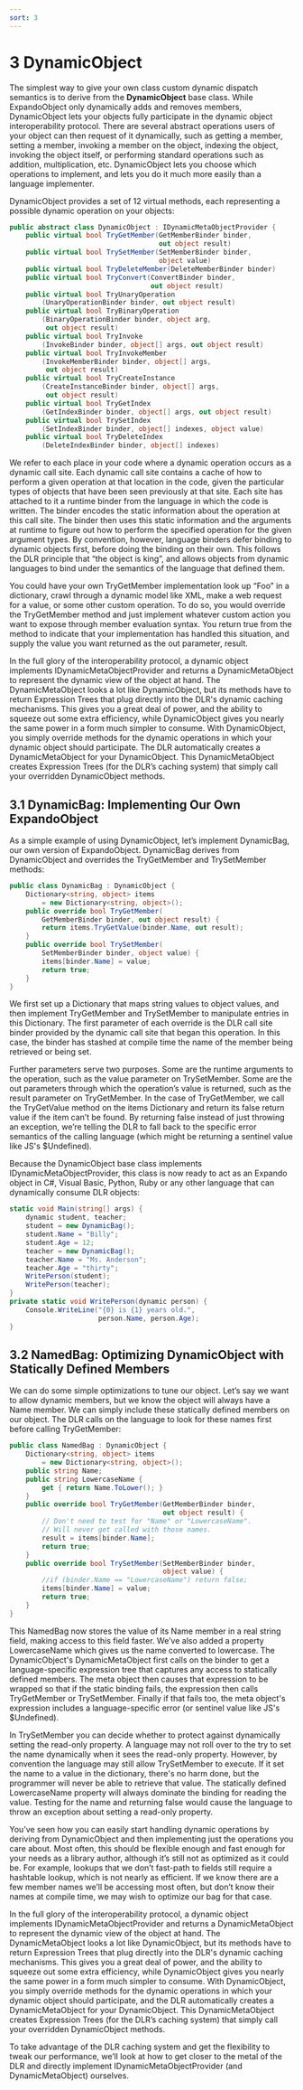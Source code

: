 ```yaml
---
sort: 3
---
```


# 3 DynamicObject

The simplest way to give your own class custom dynamic dispatch semantics is to derive from the **DynamicObject** base class. While ExpandoObject only dynamically adds and removes members, DynamicObject lets your objects fully participate in the dynamic object interoperability protocol. There are several abstract operations users of your object can then request of it dynamically, such as getting a member, setting a member, invoking a member on the object, indexing the object, invoking the object itself, or performing standard operations such as addition, multiplication, etc. DynamicObject lets you choose which operations to implement, and lets you do it much more easily than a language implementer.

DynamicObject provides a set of 12 virtual methods, each representing a possible dynamic operation on your objects:

``` csharp
public abstract class DynamicObject : IDynamicMetaObjectProvider {
    public virtual bool TryGetMember(GetMemberBinder binder,
                                     out object result)
    public virtual bool TrySetMember(SetMemberBinder binder,
                                     object value)
    public virtual bool TryDeleteMember(DeleteMemberBinder binder)
    public virtual bool TryConvert(ConvertBinder binder,
                                   out object result)        
    public virtual bool TryUnaryOperation
        (UnaryOperationBinder binder, out object result)
    public virtual bool TryBinaryOperation
        (BinaryOperationBinder binder, object arg,
         out object result)
    public virtual bool TryInvoke
        (InvokeBinder binder, object[] args, out object result)
    public virtual bool TryInvokeMember
        (InvokeMemberBinder binder, object[] args,
         out object result)
    public virtual bool TryCreateInstance
        (CreateInstanceBinder binder, object[] args,
         out object result)
    public virtual bool TryGetIndex
        (GetIndexBinder binder, object[] args, out object result)
    public virtual bool TrySetIndex
        (SetIndexBinder binder, object[] indexes, object value)
    public virtual bool TryDeleteIndex
        (DeleteIndexBinder binder, object[] indexes)
```

We refer to each place in your code where a dynamic operation occurs as a dynamic call site. Each dynamic call site contains a cache of how to perform a given operation at that location in the code, given the particular types of objects that have been seen previously at that site. Each site has attached to it a runtime binder from the language in which the code is written. The binder encodes the static information about the operation at this call site. The binder then uses this static information and the arguments at runtime to figure out how to perform the specified operation for the given argument types. By convention, however, language binders defer binding to dynamic objects first, before doing the binding on their own. This follows the DLR principle that “the object is king”, and allows objects from dynamic languages to bind under the semantics of the language that defined them.

You could have your own TryGetMember implementation look up “Foo” in a dictionary, crawl through a dynamic model like XML, make a web request for a value, or some other custom operation. To do so, you would override the TryGetMember method and just implement whatever custom action you want to expose through member evaluation syntax. You return true from the method to indicate that your implementation has handled this situation, and supply the value you want returned as the out parameter, result.

In the full glory of the interoperability protocol, a dynamic object implements IDynamicMetaObjectProvider and returns a DynamicMetaObject to represent the dynamic view of the object at hand. The DynamicMetaObject looks a lot like DynamicObject, but its methods have to return Expression Trees that plug directly into the DLR's dynamic caching mechanisms. This gives you a great deal of power, and the ability to squeeze out some extra efficiency, while DynamicObject gives you nearly the same power in a form much simpler to consume. With DynamicObject, you simply override methods for the dynamic operations in which your dynamic object should participate. The DLR automatically creates a DynamicMetaObject for your DynamicObject. This DynamicMetaObject creates Expression Trees (for the DLR’s caching system) that simply call your overridden DynamicObject methods.

<h2 id="dynamicbag-implementing-our-own-expandoobject">3.1 DynamicBag: Implementing Our Own ExpandoObject</h2>

As a simple example of using DynamicObject, let’s implement DynamicBag, our own version of ExpandoObject. DynamicBag derives from DynamicObject and overrides the TryGetMember and TrySetMember methods:

``` csharp
public class DynamicBag : DynamicObject {
    Dictionary<string, object> items
        = new Dictionary<string, object>();
    public override bool TryGetMember(
        GetMemberBinder binder, out object result) {
        return items.TryGetValue(binder.Name, out result);
    }
    public override bool TrySetMember(
        SetMemberBinder binder, object value) {
        items[binder.Name] = value;
        return true;
    }
}
```

We first set up a Dictionary that maps string values to object values, and then implement TryGetMember and TrySetMember to manipulate entries in this Dictionary. The first parameter of each override is the DLR call site binder provided by the dynamic call site that began this operation. In this case, the binder has stashed at compile time the name of the member being retrieved or being set.

Further parameters serve two purposes. Some are the runtime arguments to the operation, such as the value parameter on TrySetMember. Some are the out parameters through which the operation’s value is returned, such as the result parameter on TryGetMember. In the case of TryGetMember, we call the TryGetValue method on the items Dictionary and return its false return value if the item can’t be found. By returning false instead of just throwing an exception, we’re telling the DLR to fall back to the specific error semantics of the calling language (which might be returning a sentinel value like JS's $Undefined).

Because the DynamicObject base class implements IDynamicMetaObjectProvider, this class is now ready to act as an Expando object in C\#, Visual Basic, Python, Ruby or any other language that can dynamically consume DLR objects:

``` csharp
static void Main(string[] args) {
    dynamic student, teacher;
    student = new DynamicBag();
    student.Name = "Billy";
    student.Age = 12;
    teacher = new DynamicBag();
    teacher.Name = "Ms. Anderson";
    teacher.Age = "thirty";
    WritePerson(student);
    WritePerson(teacher);
}
private static void WritePerson(dynamic person) {
    Console.WriteLine("{0} is {1} years old.",
                      person.Name, person.Age);
}
```

<h2 id="namedbag-optimizing-dynamicobject-with-statically-defined-members">3.2 NamedBag: Optimizing DynamicObject with Statically Defined Members</h2>

We can do some simple optimizations to tune our object. Let’s say we want to allow dynamic members, but we know the object will always have a Name member. We can simply include these statically defined members on our object. The DLR calls on the language to look for these names first before calling TryGetMember:

``` csharp
public class NamedBag : DynamicObject {
    Dictionary<string, object> items
        = new Dictionary<string, object>();
    public string Name;
    public string LowercaseName {
        get { return Name.ToLower(); }
    }
    public override bool TryGetMember(GetMemberBinder binder,
                                      out object result) {
        // Don't need to test for "Name" or "LowercaseName".
        // Will never get called with those names.
        result = items[binder.Name];
        return true;
    }
    public override bool TrySetMember(SetMemberBinder binder,
                                      object value) {
        //if (binder.Name == "LowercaseName") return false;
        items[binder.Name] = value;
        return true;
    }
}
```

This NamedBag now stores the value of its Name member in a real string field, making access to this field faster. We’ve also added a property LowercaseName which gives us the name converted to lowercase. The DynamicObject's DynamicMetaObject first calls on the binder to get a language-specific expression tree that captures any access to statically defined members. The meta object then causes that expression to be wrapped so that if the static binding fails, the expression then calls TryGetMember or TrySetMember. Finally if that fails too, the meta object's expression includes a language-specific error (or sentinel value like JS's $Undefined).

In TrySetMember you can decide whether to protect against dynamically setting the read-only property. A language may not roll over to the try to set the name dynamically when it sees the read-only property. However, by convention the language may still allow TrySetMember to execute. If it set the name to a value in the dictionary, there's no harm done, but the programmer will never be able to retrieve that value. The statically defined LowercaseName property will always dominate the binding for reading the value. Testing for the name and returning false would cause the language to throw an exception about setting a read-only property.

You’ve seen how you can easily start handling dynamic operations by deriving from DynamicObject and then implementing just the operations you care about. Most often, this should be flexible enough and fast enough for your needs as a library author, although it’s still not as optimized as it could be. For example, lookups that we don’t fast-path to fields still require a hashtable lookup, which is not nearly as efficient. If we know there are a few member names we’ll be accessing most often, but don’t know their names at compile time, we may wish to optimize our bag for that case.

In the full glory of the interoperability protocol, a dynamic object implements IDynamicMetaObjectProvider and returns a DynamicMetaObject to represent the dynamic view of the object at hand. The DynamicMetaObject looks a lot like DynamicObject, but its methods have to return Expression Trees that plug directly into the DLR's dynamic caching mechanisms. This gives you a great deal of power, and the ability to squeeze out some extra efficiency, while DynamicObject gives you nearly the same power in a form much simpler to consume. With DynamicObject, you simply override methods for the dynamic operations in which your dynamic object should participate, and the DLR automatically creates a DynamicMetaObject for your DynamicObject. This DynamicMetaObject creates Expression Trees (for the DLR’s caching system) that simply call your overridden DynamicObject methods.

To take advantage of the DLR caching system and get the flexibility to tweak our performance, we’ll look at how to get closer to the metal of the DLR and directly implement IDynamicMetaObjectProvider (and DynamicMetaObject) ourselves.
